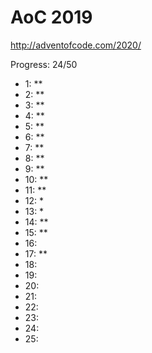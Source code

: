 AoC 2019
====

http://adventofcode.com/2020/


Progress: 24/50

- 1:    **
- 2:    **
- 3:    **
- 4:    **
- 5:    **
- 6:    **
- 7:    **
- 8:    **
- 9:    **
- 10:   **
- 11:   **
- 12:   *
- 13:   *
- 14:   **
- 15:   **
- 16:
- 17:   **
- 18:
- 19:
- 20:
- 21:
- 22:
- 23:
- 24:
- 25: